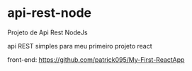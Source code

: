 # api-rest-node

Projeto de Api Rest NodeJs


api REST simples para meu primeiro projeto react

front-end: https://github.com/patrick095/My-First-ReactApp
